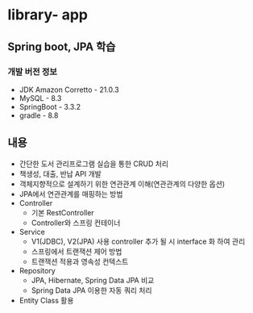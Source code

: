 # library- app
## Spring boot, JPA 학습
### 개발 버전 정보
* JDK Amazon Corretto - 21.0.3
* MySQL - 8.3
* SpringBoot - 3.3.2
* gradle - 8.8

## 내용
* 간단한 도서 관리프로그램 실습을 통한 CRUD 처리
* 책생성, 대출, 반납 API 개발
* 객체지향적으로 설계하기 위한 연관관계 이해(연관관계의 다양한 옵션)
* JPA에서 연관관계를 매핑하는 방법
* Controller 
  - 기본 RestController
  - Controller와 스프링 컨테이너
* Service
  - V1(JDBC), V2(JPA) 사용 controller 추가 될 시 interface 화 하여 관리
  - 스프링에서 트랜잭션 제어 방법
  - 트랜잭션 적용과 영속성 컨텍스트
* Repository
  - JPA, Hibernate, Spring Data JPA 비교
  - Spring Data JPA 이용한 자동 쿼리 처리
* Entity Class 활용




